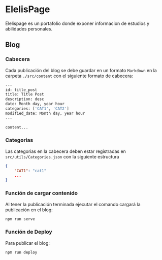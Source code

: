 # ElelisPage

Elelispage es un portafolio donde exponer informacion de estudios y abilidades personales.

## Blog

### Cabecera

Cada publicación del blog se debe guardar en un formato `Markdown` en la carpeta `./src/content` con el siguiente formato de cabecera:

```sh
---
id: title_post
title: Title Post
description: desc
date: Month day, year hour
categories: ['CAT1', 'CAT2']
modified_date: Month day, year hour
---

content...
```

### Categorias

Las categorias en la cabecera deben estar registradas en `src/utils/Categories.json` con la siguiente estructura

```JSON
{
    "CAT1": "cat1"
    ...
}
```

### Función de cargar contenido

Al tener la publicación terminada ejecutar el comando cargará la publicación en el blog:

```sh
npm run serve
```

### Función de Deploy

Para publicar el blog:

```sh
npm run deploy
```